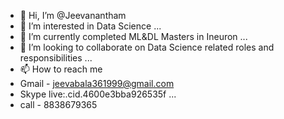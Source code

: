 - 👋 Hi, I’m @Jeevanantham
- 👀 I’m interested in Data Science ...
- 🌱 I’m currently completed ML&DL Masters in Ineuron ...
- 💞️ I’m looking to collaborate on Data Science related roles and responsibilities ...
- 📫 How to reach me 
- Gmail - jeevabala361999@gmail.com
- Skype  live:.cid.4600e3bba926535f ...
- call - 8838679365
<!---
Jeeva619/Jeeva619 is a ✨ special ✨ repository because its `README.md` (this file) appears on your GitHub profile.
You can click the Preview link to take a look at your changes.
--->
